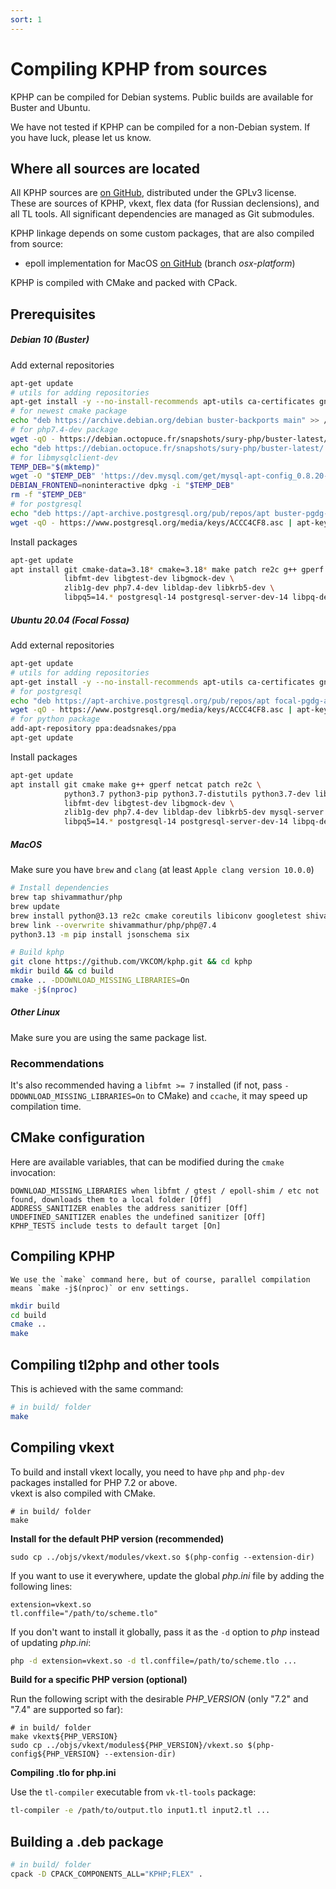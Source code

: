 ```yaml
---
sort: 1
---
```


# Compiling KPHP from sources

KPHP can be compiled for Debian systems. Public builds are available for Buster and Ubuntu.

We have not tested if KPHP can be compiled for a non-Debian system. If you have luck, please let us know.


## Where all sources are located

All KPHP sources are [on GitHub]({{site.url_github_kphp}}), distributed under the GPLv3 license.  
These are sources of KPHP, vkext, flex data (for Russian declensions), and all TL tools. 
All significant dependencies are managed as Git submodules.

KPHP linkage depends on some custom packages, that are also compiled from source:
* epoll implementation for MacOS [on GitHub]({{site.url_package_epoll_shim}}) (branch *osx-platform*)

KPHP is compiled with CMake and packed with CPack.


## Prerequisites


##### Debian 10 (Buster)
Add external repositories 
```bash
apt-get update
# utils for adding repositories
apt-get install -y --no-install-recommends apt-utils ca-certificates gnupg wget lsb-release
# for newest cmake package
echo "deb https://archive.debian.org/debian buster-backports main" >> /etc/apt/sources.list
# for php7.4-dev package
wget -qO - https://debian.octopuce.fr/snapshots/sury-php/buster-latest/apt.gpg | apt-key add -
echo "deb https://debian.octopuce.fr/snapshots/sury-php/buster-latest/ buster main" >> /etc/apt/sources.list.d/php.list
# for libmysqlclient-dev
TEMP_DEB="$(mktemp)"
wget -O "$TEMP_DEB" 'https://dev.mysql.com/get/mysql-apt-config_0.8.20-1_all.deb'
DEBIAN_FRONTEND=noninteractive dpkg -i "$TEMP_DEB"
rm -f "$TEMP_DEB"
# for postgresql 
echo "deb https://apt-archive.postgresql.org/pub/repos/apt buster-pgdg-archive main" > /etc/apt/sources.list.d/pgdg.list
wget -qO - https://www.postgresql.org/media/keys/ACCC4CF8.asc | apt-key add -
```
Install packages
```bash
apt-get update
apt install git cmake-data=3.18* cmake=3.18* make patch re2c g++ gperf python3-minimal python3-jsonschema python3-six \
            libfmt-dev libgtest-dev libgmock-dev \
            zlib1g-dev php7.4-dev libldap-dev libkrb5-dev \
            libpq5=14.* postgresql-14 postgresql-server-dev-14 libpq-dev=14.* composer
```


##### Ubuntu 20.04 (Focal Fossa)
Add external repositories
```bash
apt-get update
# utils for adding repositories
apt-get install -y --no-install-recommends apt-utils ca-certificates gnupg wget pkg-config software-properties-common
# for postgresql
echo "deb https://apt-archive.postgresql.org/pub/repos/apt focal-pgdg-archive main" > /etc/apt/sources.list.d/pgdg.list 
wget -qO - https://www.postgresql.org/media/keys/ACCC4CF8.asc | apt-key add - 
# for python package
add-apt-repository ppa:deadsnakes/ppa 
apt-get update
```
Install packages
```bash
apt-get update
apt install git cmake make g++ gperf netcat patch re2c \
            python3.7 python3-pip python3.7-distutils python3.7-dev libpython3.7-dev python3-jsonschema python3-setuptools python3-six \
            libfmt-dev libgtest-dev libgmock-dev \
            zlib1g-dev php7.4-dev libldap-dev libkrb5-dev mysql-server libmysqlclient-dev \
            libpq5=14.* postgresql-14 postgresql-server-dev-14 libpq-dev=14.* composer
```


##### MacOS
Make sure you have `brew` and `clang` (at least `Apple clang version 10.0.0`)
```bash
# Install dependencies
brew tap shivammathur/php
brew update
brew install python@3.13 re2c cmake coreutils libiconv googletest shivammathur/php/php@7.4
brew link --overwrite shivammathur/php/php@7.4
python3.13 -m pip install jsonschema six

# Build kphp
git clone https://github.com/VKCOM/kphp.git && cd kphp
mkdir build && cd build
cmake .. -DDOWNLOAD_MISSING_LIBRARIES=On
make -j$(nproc)
```

##### Other Linux
Make sure you are using the same package list.


### Recommendations
It's also recommended having a `libfmt >= 7` installed (if not, pass `-DDOWNLOAD_MISSING_LIBRARIES=On` to CMake) and `ccache`, it may speed up compilation time.  


## CMake configuration

Here are available variables, that can be modified during the `cmake` invocation:
```
DOWNLOAD_MISSING_LIBRARIES when libfmt / gtest / epoll-shim / etc not found, downloads them to a local folder [Off]
ADDRESS_SANITIZER enables the address sanitizer [Off]
UNDEFINED_SANITIZER enables the undefined sanitizer [Off]
KPHP_TESTS include tests to default target [On]
```


## Compiling KPHP

```note
We use the `make` command here, but of course, parallel compilation means `make -j$(nproc)` or env settings.
```

```bash
mkdir build
cd build
cmake ..
make
```


## Compiling tl2php and other tools

This is achieved with the same command:
```bash 
# in build/ folder
make
```


## Compiling vkext

To build and install vkext locally, you need to have `php` and `php-dev` packages installed for PHP 7.2 or above.  
vkext is also compiled with CMake.

```
# in build/ folder
make
```

**Install for the default PHP version (recommended)**

```
sudo cp ../objs/vkext/modules/vkext.so $(php-config --extension-dir)
```

If you want to use it everywhere, update the global *php.ini* file by adding the following lines:
```
extension=vkext.so
tl.conffile="/path/to/scheme.tlo"
```

If you don't want to install it globally, pass it as the `-d` option to *php* instead of updating *php.ini*:
```bash
php -d extension=vkext.so -d tl.conffile=/path/to/scheme.tlo ...
```  

**Build for a specific PHP version (optional)**

Run the following script with the desirable *PHP_VERSION* (only "7.2" and "7.4" are supported so far):
```
# in build/ folder
make vkext${PHP_VERSION}
sudo cp ../objs/vkext/modules${PHP_VERSION}/vkext.so $(php-config${PHP_VERSION} --extension-dir)
```

**Compiling .tlo for php.ini**

Use the `tl-compiler` executable from `vk-tl-tools` package:
```bash
tl-compiler -e /path/to/output.tlo input1.tl input2.tl ...
```


## Building a .deb package

```bash
# in build/ folder
cpack -D CPACK_COMPONENTS_ALL="KPHP;FLEX" .
```
